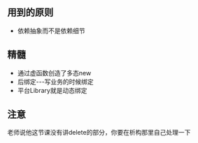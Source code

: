 ## 用到的原则
- 依赖抽象而不是依赖细节


## 精髓
- 通过虚函数创造了多态new
- 后绑定---写业务的时候绑定
- 平台Library就是动态绑定



## 注意
老师说他这节课没有讲delete的部分，你要在析构那里自己处理一下